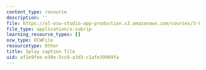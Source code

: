 ```yaml
---
content_type: resource
description: ''
file: https://ol-ocw-studio-app-production.s3.amazonaws.com/courses/3-091sc-introduction-to-solid-state-chemistry-fall-2010/af1e9feee38e5cc9a3d3c1afe39969fa_FfBc3M5EaeU.vtt
file_type: application/x-subrip
learning_resource_types: []
ocw_type: OCWFile
resourcetype: Other
title: 3play caption file
uid: af1e9fee-e38e-5cc9-a3d3-c1afe39969fa
---
```

